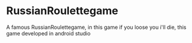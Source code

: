 # RussianRoulettegame
A famous RussianRoulettegame, in this game if you loose you i'll die, this game developed in android studio
